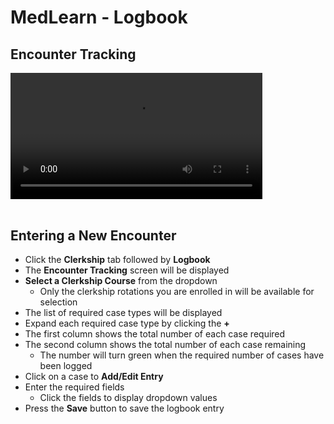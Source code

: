 # MedLearn - Logbook
## Encounter Tracking

<video width="80%" controls="controls">
<source src="https://arizona.box.com/shared/static/ekt4pczjw116e7a6wo0fz3mmyqmpjtl9.mp4" type="video/mp4">
</video><br /><br />


## Entering a New Encounter
* Click the **Clerkship** tab followed by **Logbook**
* The **Encounter Tracking** screen will be displayed
* **Select a Clerkship Course** from the dropdown
    * Only the clerkship rotations you are enrolled in will be available for selection
* The list of required case types will be displayed
* Expand each required case type by clicking the **+**
* The first column shows the total number of each case required
* The second column shows the total number of each case remaining
    * The number will turn green when the required number of cases have been logged
* Click on a case to **Add/Edit Entry**
* Enter the required fields
    * Click the fields to display dropdown values
* Press the **Save** button to save the logbook entry
